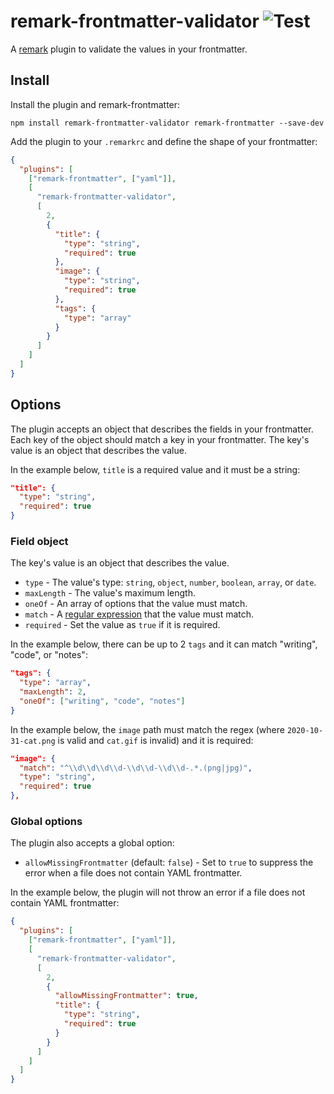 # remark-frontmatter-validator ![Test](https://github.com/katydecorah/remark-frontmatter-validator/workflows/Test/badge.svg)

A [remark](https://github.com/remarkjs/remark-lint) plugin to validate the values in your frontmatter.

## Install

Install the plugin and remark-frontmatter:

```
npm install remark-frontmatter-validator remark-frontmatter --save-dev
```

Add the plugin to your `.remarkrc` and define the shape of your frontmatter:

```json
{
  "plugins": [
    ["remark-frontmatter", ["yaml"]],
    [
      "remark-frontmatter-validator",
      [
        2,
        {
          "title": {
            "type": "string",
            "required": true
          },
          "image": {
            "type": "string",
            "required": true
          },
          "tags": {
            "type": "array"
          }
        }
      ]
    ]
  ]
}
```

## Options

The plugin accepts an object that describes the fields in your frontmatter. Each key of the object should match a key in your frontmatter. The key's value is an object that describes the value.

In the example below, `title` is a required value and it must be a string:

```json
"title": {
  "type": "string",
  "required": true
}
```

### Field object

The key's value is an object that describes the value.

- `type` - The value's type: `string`, `object`, `number`, `boolean`, `array`, or `date`.
- `maxLength` - The value's maximum length.
- `oneOf` - An array of options that the value must match.
- `match` - A [regular expression](https://developer.mozilla.org/en-US/docs/Web/JavaScript/Reference/Global_Objects/RegExp) that the value must match.
- `required` - Set the value as `true` if it is required.

In the example below, there can be up to 2 `tags` and it can match "writing", "code", or "notes":

```json
"tags": {
  "type": "array",
  "maxLength": 2,
  "oneOf": ["writing", "code", "notes"]
}
```

In the example below, the `image` path must match the regex (where `2020-10-31-cat.png` is valid and `cat.gif` is invalid) and it is required:

```json
"image": {
  "match": "^\\d\\d\\d\\d-\\d\\d-\\d\\d-.*.(png|jpg)",
  "type": "string",
  "required": true
},
```

### Global options

The plugin also accepts a global option:

- `allowMissingFrontmatter` (default: `false`) - Set to `true` to suppress the error when a file does not contain YAML frontmatter.

In the example below, the plugin will not throw an error if a file does not contain YAML frontmatter:

```json
{
  "plugins": [
    ["remark-frontmatter", ["yaml"]],
    [
      "remark-frontmatter-validator",
      [
        2,
        {
          "allowMissingFrontmatter": true,
          "title": {
            "type": "string",
            "required": true
          }
        }
      ]
    ]
  ]
}
```
